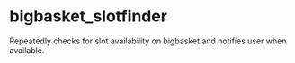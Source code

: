 # bigbasket_slotfinder
Repeatedly checks for slot availability on bigbasket and notifies user when available.
